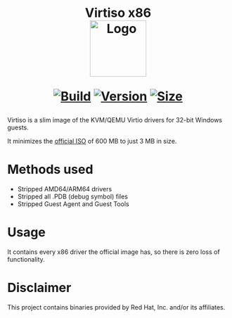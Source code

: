 <h1 align="center">Virtiso x86<br />
<div align="center">
<img src="https://github.com/qemus/virtiso-x86/raw/master/.github/logo.png" title="Logo" style="max-width:100%;" width="128" />
</div>
<div align="center">
  
  [![Build](https://github.com/qemus/virtiso-x86/actions/workflows/build.yml/badge.svg)](https://github.com/qemus/virtiso-x86/)
  [![Version](https://img.shields.io/github/v/tag/qemus/virtiso-x86?label=version&sort=semver&color=066da5)](https://github.com/qemus/virtiso-x86/releases)
  [![Size](https://img.shields.io/badge/size-3.2_MB-steelblue?style=flat&color=066da5)](https://github.com/qemus/virtiso-x86/releases)
  
</div></h1>

Virtiso is a slim image of the KVM/QEMU Virtio drivers for 32-bit Windows guests.

It minimizes the [official ISO](https://fedorapeople.org/groups/virt/virtio-win/direct-downloads/latest-virtio/) of 600 MB to just 3 MB in size.

# Methods used

  - Stripped AMD64/ARM64 drivers
  - Stripped all .PDB (debug symbol) files
  - Stripped Guest Agent and Guest Tools

# Usage

  It contains every x86 driver the official image has, so there is zero loss of functionality.

# Disclaimer

  This project contains binaries provided by Red Hat, Inc. and/or its affiliates.
